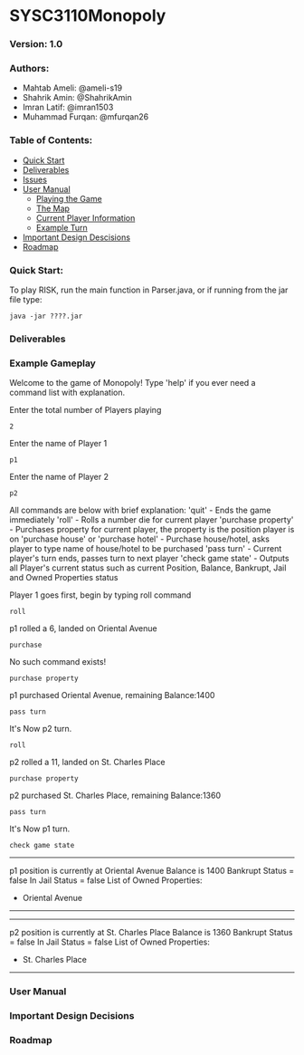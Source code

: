 # SYSC3110Monopoly
### Version: 1.0
### Authors:
- Mahtab Ameli: @ameli-s19
- Shahrik Amin: @ShahrikAmin
- Imran Latif: @imran1503
- Muhammad Furqan: @mfurqan26

### Table of Contents:
- [Quick Start](#quick-start)
- [Deliverables](#deliverables)
- [Issues](#issues)
- [User Manual](#complete-user-manual)
    * [Playing the Game](#playing-the-game)
    * [The Map](#the-map)
    * [Current Player Information](#current-player-information)
    * [Example Turn](#example-turn)
- [Important Design Descisions](#important-design-decisions)
- [Roadmap](#roadmap)

### Quick Start:
To play RISK, run the main function in Parser.java, or if running from the jar file type:
```
java -jar ????.jar
```

### Deliverables

### Example Gameplay
Welcome to the game of Monopoly!
Type 'help' if you ever need a command list with explanation.

Enter the total number of Players playing
```
2
```
Enter the name of Player 1
```
p1
```
Enter the name of Player 2
```
p2
```
All commands are below with brief explanation:
'quit' - Ends the game immediately
'roll' - Rolls a number die for current player
'purchase property' - Purchases property for current player, the property is the position player is on
'purchase house' or 'purchase hotel' - Purchase house/hotel, asks player to type name of house/hotel to be purchased
'pass turn' - Current player's turn ends, passes turn to next player
'check game state' - Outputs all Player's current status such as current Position, Balance, Bankrupt, Jail and Owned Properties status 

Player 1 goes first, begin by typing roll command
```
roll
```
p1 rolled a 6, landed on Oriental Avenue
```
purchase
```
No such command exists!
```
purchase property
```
p1 purchased Oriental Avenue, remaining Balance:1400
```
pass turn
```
It's Now p2 turn.
```
roll
```
p2 rolled a 11, landed on St. Charles Place
```
purchase property
```
p2 purchased St. Charles Place, remaining Balance:1360
```
pass turn
```
It's Now p1 turn.
```
check game state
```
******
p1 position is currently at Oriental Avenue
Balance is 1400
Bankrupt Status = false
In Jail Status = false
List of Owned Properties:
- Oriental Avenue
*****
******
p2 position is currently at St. Charles Place
Balance is 1360
Bankrupt Status = false
In Jail Status = false
List of Owned Properties:
- St. Charles Place
*****

### User Manual



### Important Design Decisions


### Roadmap
